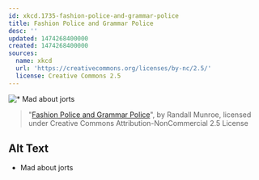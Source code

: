 ```yaml
---
id: xkcd.1735-fashion-police-and-grammar-police
title: Fashion Police and Grammar Police
desc: ''
updated: 1474268400000
created: 1474268400000
sources:
  name: xkcd
  url: 'https://creativecommons.org/licenses/by-nc/2.5/'
  license: Creative Commons 2.5
---
```

![* Mad about jorts](https://imgs.xkcd.com/comics/fashion_police_and_grammar_police.png)
> "[Fashion Police and Grammar Police](https://xkcd.com/1735/)", by Randall Munroe, licensed under Creative Commons Attribution-NonCommercial 2.5 License

## Alt Text
* Mad about jorts
